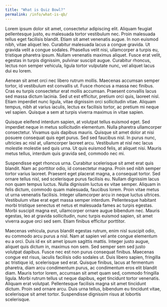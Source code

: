 ```yaml
---
title: "What is Quiz Bowl?"
permalink: /info/what-is-qb/
---
```

Lorem ipsum dolor sit amet, consectetur adipiscing elit. Aliquam feugiat pellentesque justo, eu malesuada tortor vestibulum nec. Proin malesuada tellus eget facilisis blandit. Etiam sit amet venenatis augue. In non euismod nibh, vitae aliquet leo. Curabitur malesuada lacus a congue gravida. Ut gravida velit a congue sodales. Phasellus velit nisi, ullamcorper a turpis eu, tristique pharetra ipsum. Nullam venenatis maximus aliquet. Fusce erat velit, egestas in turpis dignissim, pulvinar suscipit augue. Curabitur rhoncus, lectus non semper vehicula, ligula tortor vulputate nunc, vel aliquet lacus dui eu lorem.

Aenean sit amet orci nec libero rutrum mollis. Maecenas accumsan semper tortor, id vestibulum est convallis ut. Fusce rhoncus a massa nec finibus. Cras eu turpis consectetur erat mollis accumsan. Praesent convallis lacus sed massa dictum lacinia. Sed ut est efficitur, pretium orci quis, laoreet nisl. Etiam imperdiet nunc ligula, vitae dignissim orci sollicitudin vitae. Aliquam tempus, nibh at varius iaculis, lectus ex facilisis tortor, ac pretium mi neque vel sapien. Quisque a sem at turpis viverra maximus in vitae sapien.

Quisque eleifend interdum sapien, at volutpat tellus euismod eget. Sed imperdiet neque in metus sollicitudin elementum. Nulla pharetra ullamcorper consectetur. Vivamus quis dapibus mauris. Quisque sit amet dolor at nisi posuere consequat quis eget purus. Sed sed faucibus nisl. In purus nunc, ultricies ac nisl at, ullamcorper laoreet arcu. Vestibulum at nisl nec lacus molestie molestie sed quis urna. Ut quis euismod felis, at aliquet nisi. Mauris metus tellus, interdum quis gravida sed, commodo nec mi.

Suspendisse eget rhoncus urna. Curabitur scelerisque sit amet erat quis blandit. Nam ac porttitor odio, id consectetur magna. Proin sed nibh semper tortor varius laoreet. Praesent eget placerat magna, a consequat tortor. Sed ornare tellus nisl, sed scelerisque purus facilisis eu. Nullam dignissim lacus non quam tempus luctus. Nulla dignissim luctus ex vitae semper. Aliquam in felis dictum, commodo quam malesuada, faucibus lorem. Proin vitae metus ut urna venenatis facilisis. Integer ullamcorper arcu in neque luctus ultrices. Vestibulum vitae erat eget massa semper interdum. Pellentesque habitant morbi tristique senectus et netus et malesuada fames ac turpis egestas. Morbi suscipit magna est, ullamcorper ornare augue bibendum nec. Mauris egestas, leo at gravida sollicitudin, nunc turpis euismod sapien, sit amet viverra augue orci sed sem. Etiam finibus efficitur porttitor.

Maecenas vehicula, purus blandit egestas rutrum, enim nisl suscipit odio, eu commodo arcu purus a nisl. Nam at sapien vel ante congue elementum eu a orci. Duis id ex sit amet ipsum sagittis mattis. Integer justo augue, aliquet quis dictum in, maximus non sem. Sed semper sem sed justo volutpat dapibus. Fusce nec est non purus consequat finibus. Maecenas congue est risus, iaculis facilisis odio sodales ut. Duis libero sapien, fringilla ac tristique id, scelerisque sed erat. Quisque finibus, lacus at fermentum pharetra, diam arcu condimentum purus, ac condimentum eros elit blandit diam. Mauris tortor lorem, accumsan sit amet quam sed, commodo fringilla ligula. Morbi rutrum tellus ut neque dapibus, eget tincidunt tortor venenatis. Aliquam erat volutpat. Pellentesque facilisis magna sit amet tincidunt dictum. Proin sed ornare arcu. Duis urna tellus, bibendum eu tincidunt vitae, scelerisque sit amet tortor. Suspendisse dignissim risus at lobortis scelerisque. 
